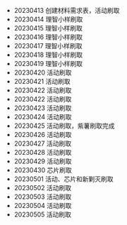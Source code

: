- 20230413 创建材料需求表，活动刷取
- 20230414 理智小样刷取
- 20230415 理智小样刷取
- 20230416 理智小样刷取
- 20230417 理智小样刷取
- 20230418 理智小样刷取
- 20230419 理智小样刷取
- 20230420 活动刷取
- 20230421 活动刷取
- 20230422 活动刷取
- 20230422 活动刷取
- 20230423 活动刷取
- 20230424 活动刷取
- 20230425 活动刷取，紫薯刷取完成
- 20230426 活动刷取
- 20230427 活动刷取
- 20230428 活动刷取
- 20230429 活动刷取
- 20230430 芯片刷取
- 20230501 活动、芯片和新剿灭刷取
- 20230502 活动刷取
- 20230503 活动刷取
- 20230504 活动刷取
- 20230505 活动刷取
